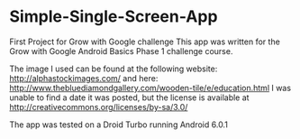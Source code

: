 # Simple-Single-Screen-App
First Project for Grow with Google challenge
This app was written for the Grow with Google Android Basics Phase 1 challenge course.

The image I used can be found at the following website: http://alphastockimages.com/ and here: http://www.thebluediamondgallery.com/wooden-tile/e/education.html  I was unable to find a date it was posted, but the license is available at http://creativecommons.org/licenses/by-sa/3.0/

The app was tested on a Droid Turbo running Android 6.0.1
